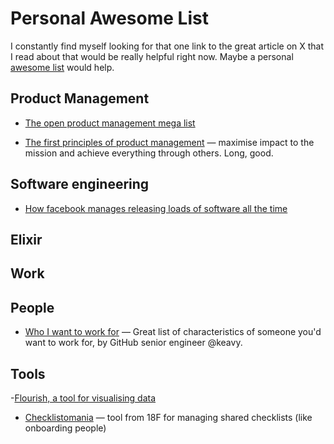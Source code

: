 # Personal Awesome List

I constantly find myself looking for that one link to the great article on X that I read about that would be really helpful right now. Maybe a personal [awesome list](https://github.com/sindresorhus/awesome) would help.

## Product Management

- [The open product management mega list](https://github.com/tron1991/open-product-management)

- [The first principles of product management](https://blackboxofpm.com/the-first-principles-of-product-management-ea0e2f2a018c) &mdash; maximise impact to the mission and achieve everything through others. Long, good.

## Software engineering

- [How facebook manages releasing loads of software all the time](https://t.co/4DNsiOFIZn)

## Elixir

## Work

## People

- [Who I want to work for](https://medium.com/@keavy/who-i-want-to-work-for-b04ce972c202) &mdash; Great list of characteristics of someone you'd want to work for, by GitHub senior engineer @keavy. 

## Tools

-[Flourish, a tool for visualising data](https://flourish.studio/)

- [Checklistomania](https://github.com/18F/checklistomania) &mdash; tool from 18F for managing shared checklists (like onboarding people)
